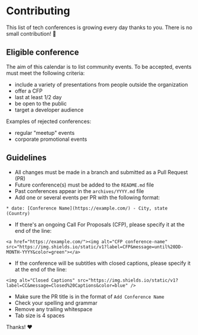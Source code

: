 # Contributing

This list of tech conferences is growing every day thanks to you.
There is no small contribution! 💪

## Eligible conference

The aim of this calendar is to list community events. To be accepted, events must meet the following criteria:
* include a variety of presentations from people outside the organization
* offer a CFP
* last at least 1/2 day
* be open to the public
* target a developer audience

Examples of rejected conferences:
* regular "meetup" events
* corporate promotional events

## Guidelines

* All changes must be made in a branch and submitted as a Pull Request (PR)
* Future conference(s) must be added to the `README.md` file
* Past conferences appear in the `archives/YYYY.md` file
* Add one or several events per PR with the following format:
```
* date: [Conference Name](https://example.com/) - City, state (Country)
```
* If there's an ongoing Call For Proposals (CFP), please specify it at the end of the line: 
```
<a href="https://example.com/"><img alt="CFP conference-name" src="https://img.shields.io/static/v1?label=CFP&message=until%20DD-MONTH-YYYY&color=green"></a>
```
* If the conference will be subtitles with closed captions, please specify it at the end of the line:
```
<img alt="Closed Captions" src="https://img.shields.io/static/v1?label=CC&message=Closed%20Captions&color=blue" />
```
* Make sure the PR title is in the format of `Add Conference Name`
* Check your spelling and grammar
* Remove any trailing whitespace
* Tab size is 4 spaces

Thanks! ❤️
